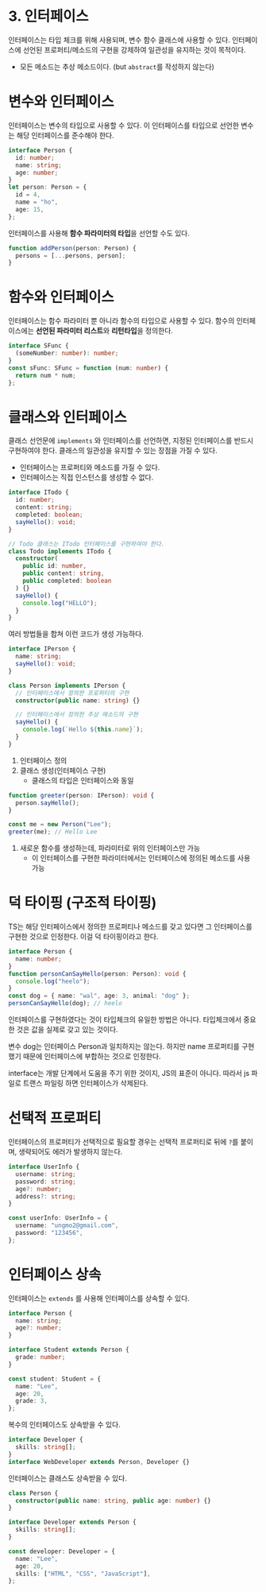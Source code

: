 # 3. 인터페이스

인터페이스는 타입 체크를 위해 사용되며, 변수 함수 클래스에 사용할 수 있다.
인터페이스에 선언된 프로퍼티/메소드의 구현을 강제하여 일관성을 유지하는 것이 목적이다.

- 모든 메소드는 추상 메소드이다. (but `abstract`를 작성하지 않는다)

# 변수와 인터페이스

인터페이스는 변수의 타입으로 사용할 수 있다.
이 인터페이스를 타입으로 선언한 변수는 해당 인터페이스를 준수해야 한다.

```ts
interface Person {
  id: number;
  name: string;
  age: number;
}
let person: Person = {
  id = 4,
  name = "ho",
  age: 15,
};
```

인터페이스를 사용해 **함수 파라미터의 타입**을 선언할 수도 있다.

```ts
function addPerson(person: Person) {
  persons = [...persons, person];
}
```

# 함수와 인터페이스

인터페이스는 함수 파라미터 뿐 아니라 함수의 타입으로 사용할 수 있다.
함수의 인터페이스에는 **선언된 파라미터 리스트**와 **리턴타입**을 정의한다.

```ts
interface SFunc {
  (someNumber: number): number;
}
const sFunc: SFunc = function (num: number) {
  return num * num;
};
```

# 클래스와 인터페이스

클래스 선언문에 `implements` 와 인터페이스를 선언하면, 지정된 인터페이스를 반드시 구현하여야 한다.
클래스의 일관성을 유지할 수 있는 장점을 가질 수 있다.

- 인터페이스는 프로퍼티와 메소드를 가질 수 있다.
- 인터페이스는 직접 인스턴스를 생성할 수 없다.

```ts
interface ITodo {
  id: number;
  content: string;
  completed: boolean;
  sayHello(): void;
}

// Todo 클래스는 ITodo 인터페이스를 구현하여야 한다.
class Todo implements ITodo {
  constructor(
    public id: number,
    public content: string,
    public completed: boolean
  ) {}
  sayHello() {
    console.log("HELLO");
  }
}
```

여러 방법들을 합쳐 이런 코드가 생성 가능하다.

```ts
interface IPerson {
  name: string;
  sayHello(): void;
}

class Person implements IPerson {
  // 인터페이스에서 정의한 프로퍼티의 구현
  constructor(public name: string) {}

  // 인터페이스에서 정의한 추상 메소드의 구현
  sayHello() {
    console.log(`Hello ${this.name}`);
  }
}
```

1. 인터페이스 정의
2. 클래스 생성(인터페이스 구현)
   - 클래스의 타입은 인터페이스와 동일

```ts
function greeter(person: IPerson): void {
  person.sayHello();
}

const me = new Person("Lee");
greeter(me); // Hello Lee
```

1. 새로운 함수를 생성하는데, 파라미터로 위의 인터페이스만 가능
   - 이 인터페이스를 구현한 파라미터에서는 인터페이스에 정의된 메소드를 사용 가능

# 덕 타이핑 (구조적 타이핑)

TS는 해당 인터페이스에서 정의한 프로퍼티나 메소드를 갖고 있다면 그 인터페이스를 구현한 것으로 인정한다.
이걸 덕 타이핑이라고 한다.

```ts
interface Person {
  name: number;
}
function personCanSayHello(person: Person): void {
  console.log("heelo");
}
const dog = { name: "wal", age: 3, animal: "dog" };
personCanSayHello(dog); // heelo
```

인터페이스를 구현하였다는 것이 타입체크의 유일한 방법은 아니다.
타입체크에서 중요한 것은 값을 실제로 갖고 있는 것이다.

변수 dog는 인터페이스 Person과 일치하지는 않는다.
하지만 name 프로퍼티를 구현했기 때문에 인터페이스에 부합하는 것으로 인정한다.

interface는 개발 단계에서 도움을 주기 위한 것이지, JS의 표준이 아니다.
따라서 js 파일로 트랜스 파일링 하면 인터페이스가 삭제된다.

# 선택적 프로퍼티

인터페이스의 프로퍼티가 선택적으로 필요할 경우는 선택적 프로퍼티로 뒤에 `?`를 붙이며, 생략되어도 에러가 발생하지 않는다.

```ts
interface UserInfo {
  username: string;
  password: string;
  age?: number;
  address?: string;
}

const userInfo: UserInfo = {
  username: "ungmo2@gmail.com",
  password: "123456",
};
```

# 인터페이스 상속

인터페이스는 `extends` 를 사용해 인터페이스를 상속할 수 있다.

```ts
interface Person {
  name: string;
  age?: number;
}

interface Student extends Person {
  grade: number;
}

const student: Student = {
  name: "Lee",
  age: 20,
  grade: 3,
};
```

복수의 인터페이스도 상속받을 수 있다.

```ts
interface Developer {
  skills: string[];
}
interface WebDeveloper extends Person, Developer {}
```

인터페이스는 클래스도 상속받을 수 있다.

```ts
class Person {
  constructor(public name: string, public age: number) {}
}

interface Developer extends Person {
  skills: string[];
}

const developer: Developer = {
  name: "Lee",
  age: 20,
  skills: ["HTML", "CSS", "JavaScript"],
};
```
